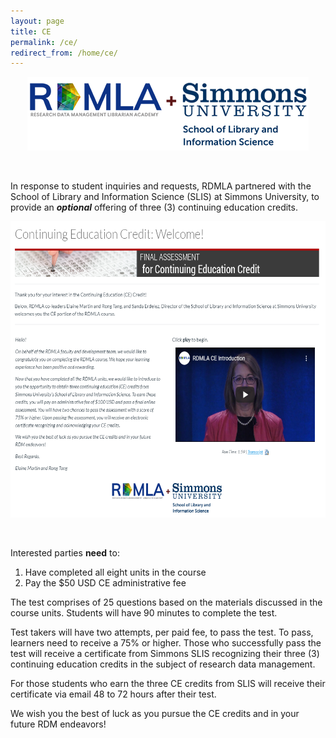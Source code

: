 ```yaml
---
layout: page
title: CE
permalink: /ce/
redirect_from: /home/ce/
---
```


<p align="center"><img src="/images/icons_logos/rdmla_logo/RDMLA_SLIS_logo_450px.png" alt="RDMLA and SLIS Logos"></p> <br>

In response to student inquiries and requests, RDMLA partnered with the School of Library and Information Science (SLIS) at Simmons University, to provide an _**optional**_ offering of three (3) continuing education credits.

<p align="center"><img src="/images/display-images/CE_Welcome.PNG" alt="CE Welcome Page" style="width:600px; height:474px"></p> <br>

Interested parties **need** to:
1. Have completed all eight units in the course
2. Pay the $50 USD CE administrative fee

The test comprises of 25 questions based on the materials discussed in the course units. Students will have 90 minutes to complete the test. 

Test takers will have two attempts, per paid fee, to pass the test. To pass, learners need to receive a 75% or higher. Those who successfully pass the test will receive a certificate from Simmons SLIS recognizing their three (3) continuing education credits in the subject of research data management.

For those students who earn the three CE credits from SLIS will receive their certificate via email 48 to 72 hours after their test.

We wish you the best of luck as you pursue the CE credits and in your future RDM endeavors!
